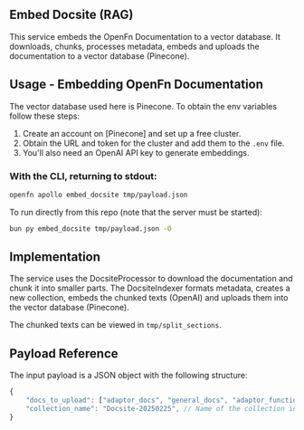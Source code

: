 ## Embed Docsite (RAG)

This service embeds the OpenFn Documentation to a vector database. It downloads, chunks, processes metadata, embeds and uploads the documentation to a vector database (Pinecone). 

## Usage - Embedding OpenFn Documentation

The vector database used here is Pinecone. To obtain the env variables follow these steps:

1. Create an account on [Pinecone] and set up a free cluster.
2. Obtain the URL and token for the cluster and add them to the `.env` file.
3. You'll also need an OpenAI API key to generate embeddings.

### With the CLI, returning to stdout:

```bash
openfn apollo embed_docsite tmp/payload.json
```
To run directly from this repo (note that the server must be started):

```bash
bun py embed_docsite tmp/payload.json -O
```

## Implementation
The service uses the DocsiteProcessor to download the documentation and chunk it into smaller parts. The DocsiteIndexer formats metadata, creates a new collection, embeds the chunked texts (OpenAI) and uploads them into the vector database (Pinecone).

The chunked texts can be viewed in `tmp/split_sections`.

## Payload Reference
The input payload is a JSON object with the following structure:

```js
{
    "docs_to_upload": ["adaptor_docs", "general_docs", "adaptor_functions"], // Select 1-3 types of documentation to upload
    "collection_name": "Docsite-20250225", // Name of the collection in the vector database.
}
```


